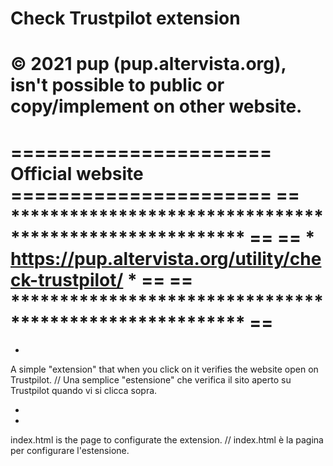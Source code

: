 # Check Trustpilot extension #
© 2021 pup (pup.altervista.org), isn't possible to public or copy/implement on other website.
==============================================================
====================== Official website ======================
== ******************************************************** ==
== * https://pup.altervista.org/utility/check-trustpilot/ * ==
== ******************************************************** ==
==============================================================

-

A simple "extension" that when you click on it verifies the website open on Trustpilot. 
//
Una semplice "estensione" che verifica il sito aperto su Trustpilot quando vi si clicca sopra.

-



-

index.html is the page to configurate the extension.
//
index.html è la pagina per configurare l'estensione.
